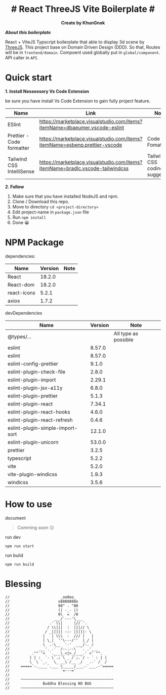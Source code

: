<div align="center"><b><h1># React ThreeJS Vite Boilerplate #</h1></b></div>
<div align="center"><b>Create by KhunGnok</b></div>

**_<p>About this boilerplate</P>_**
React + ViteJS Typscript boilerplate that able to display 3d scene by [ThreeJS](https://threejs.org/). This project base on Domain Driven Design (DDD). So that, Routes will be in `frontend/domain`. Compoent used globally put in `global/component`. API caller in `API`.

# Quick start

**1. Install Nessessory Vs Code Extension**

be sure you have install Vs Code Extension to gain fully project feature.

| Name                      | Link                                                                          | Note                           |
| ------------------------- | ----------------------------------------------------------------------------- | ------------------------------ |
| ESlint                    | https://marketplace.visualstudio.com/items?itemName=dbaeumer.vscode-eslint    |                                |
| Prettier - Code formatter | https://marketplace.visualstudio.com/items?itemName=esbenp.prettier-vscode    | Code Fomatter                  |
| Tailwind CSS IntelliSense | https://marketplace.visualstudio.com/items?itemName=bradlc.vscode-tailwindcss | Tailwind CSS coding suggestion |

**2. Follow**

1. Make sure that you have installed NodeJS and npm.
2. Clone / Download this repo.
3. Move to directory `cd <project-directory>`
4. Edit project-name in `package.json` file
5. Run `npm install`
6. Done 😀

# NPM Package

dependencies:

| Name        | Version | Note |
| ----------- | ------- | ---- |
| React       | 18.2.0  |      |
| React-dom   | 18.2.0  |      |
| react-icons | 5.2.1   |      |
| axios       | 1.7.2   |      |

devDependencies

| Name                             | Version | Note                 |
| -------------------------------- | ------- | -------------------- |
| @types/...                       |         | All type as possible |
| eslint                           | 8.57.0  |                      |
| eslint                           | 8.57.0  |                      |
| eslint-config-prettier           | 9.1.0   |                      |
| eslint-plugin-check-file         | 2.8.0   |                      |
| eslint-plugin-import             | 2.29.1  |                      |
| eslint-plugin-jsx-a11y           | 6.8.0   |                      |
| eslint-plugin-prettier           | 5.1.3   |                      |
| eslint-plugin-react              | 7.34.1  |                      |
| eslint-plugin-react-hooks        | 4.6.0   |                      |
| eslint-plugin-react-refresh      | 0.4.6   |                      |
| eslint-plugin-simple-import-sort | 12.1.0  |                      |
| eslint-plugin-unicorn            | 53.0.0  |                      |
| prettier                         | 3.2.5   |                      |
| typescript                       | 5.2.2   |                      |
| vite                             | 5.2.0   |                      |
| vite-plugin-windicss             | 1.9.3   |                      |
| windicss                         | 3.5.6   |                      |

# How to use

document

> Comming soon 😏

run dev

```node
npm run start
```

run build

```node
npm run build
```

# Blessing
```
//                       _oo0oo_
//                      o8888888o
//                      88" . "88
//                      (| -_- |)
//                      0\  =  /0
//                    ___/`---'\___
//                  .' \\|     |// '.
//                 / \\|||  :  |||// \
//                / _||||| -:- |||||- \
//               |   | \\\  -  /// |   |
//               | \_|  ''\---/''  |_/ |
//               \  .-\__  '-'  ___/-. /
//             ___'. .'  /--.--\  `. .'___
//          ."" '<  `.___\_<|>_/___.' >' "".
//         | | :  `- \`.;`\ _ /`;.`/ - ` : | |
//         \  \ `_.   \_ __\ /__ _/   .-` /  /
//     =====`-.____`.___ \_____/___.-`___.-'=====
//                       `=---='
//
//     ~~~~~~~~~~~~~~~~~~~~~~~~~~~~~~~~~~~~~~~~~~
//               Buddha Blessing NO BUG
//     ~~~~~~~~~~~~~~~~~~~~~~~~~~~~~~~~~~~~~~~~~~
```
